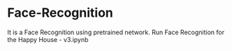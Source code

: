 # Face-Recognition
It is a Face Recognition using pretrained network.
Run Face Recognition for the Happy House - v3.ipynb
